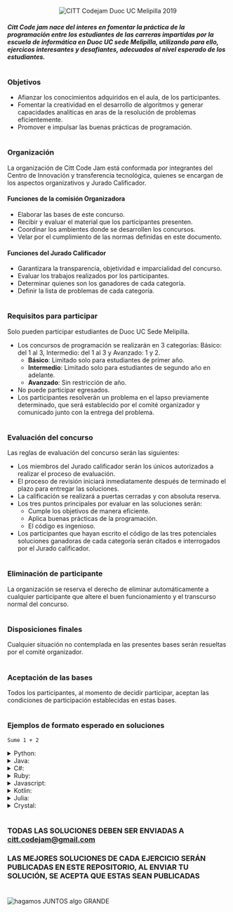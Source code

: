 <p align="center">
  <img src="http://i65.tinypic.com/2z57u5h.jpg" alt="CITT Codejam Duoc UC Melipilla 2019">
</p>

#### *Citt Code jam nace del interes en fomentar la práctica de la programación entre los estudiantes de las carreras impartidas por la escuela de informática en **Duoc UC sede Melipilla**, utilizando para ello, ejercicos interesantes y desafiantes, adecuados al nivel esperado de los estudiantes.*

#
### Objetivos

<p align="justify">

* Afianzar los conocimientos adquiridos en el aula, de los participantes.
* Fomentar la creatividad en el desarrollo de algoritmos y generar capacidades analíticas en aras de la resolución de problemas eficientemente.
* Promover e impulsar las buenas prácticas de programación.

</p>

#
### Organización

<p align="justify">

La organización de Citt Code Jam está conformada por integrantes del Centro de Innovación y transferencia tecnológica, quienes se encargan de los aspectos organizativos y Jurado Calificador.
#### Funciones de la comisión Organizadora
* Elaborar las bases de este concurso.
* Recibir y evaluar el material que los participantes presenten.
* Coordinar los ambientes donde se desarrollen los concursos.
* Velar por el cumplimiento de las normas definidas en este documento.
#### Funciones del Jurado Calificador
* Garantizara la transparencia, objetividad e imparcialidad del concurso.
* Evaluar los trabajos realizados por los participantes.
* Determinar quienes son los ganadores de cada categoría.
* Definir la lista de problemas de cada categoría.

</p>

#
### Requisitos para participar

<p align="justify">

Solo pueden participar estudiantes de Duoc UC Sede Melipilla.
* Los concursos de programación se realizarán en 3 categorías: Básico: del 1 al 3, Intermedio: del 1 al 3 y Avanzado: 1 y 2.
  * **Básico**: Limitado solo para estudiantes de primer año.
  * **Intermedio**: Limitado solo para estudiantes de segundo año en adelante.
  * **Avanzado**: Sin restricción de año.
* No puede participar egresados.
* Los participantes resolverán un problema en el lapso previamente determinado, que será establecido por el comité organizador y comunicado junto con la entrega del problema.

</p>

#
### Evaluación del concurso

<p align="justify">

Las reglas de evaluación del concurso serán las siguientes:
* Los miembros del Jurado calificador serán los únicos autorizados a realizar el proceso de evaluación.
* El proceso de revisión iniciará inmediatamente después de terminado el plazo para entregar las soluciones.
* La calificación se realizará a puertas cerradas y con absoluta reserva.
* Los tres puntos principales por evaluar en las soluciones serán:
  * Cumple los objetivos de manera eficiente.
  * Aplica buenas prácticas de la programación.
  * El código es ingenioso.
* Los participantes que hayan escrito el código de las tres potenciales soluciones ganadoras de cada categoría serán citados e interrogados por el Jurado calificador.

</p>

#
### Eliminación de participante

<p align="justify">

La organización se reserva el derecho de eliminar automáticamente a cualquier participante que altere el buen funcionamiento y el transcurso normal del concurso.

</p>

#
### Disposiciones finales

<p align="justify">

Cualquier situación no contemplada en las presentes bases serán resueltas por el comité organizador.

</p>

#
### Aceptación de las bases

<p align="justify">

Todos los participantes, al momento de decidir participar, aceptan las condiciones de participación establecidas en estas bases.

</p>

#
### Ejemplos de formato esperado en soluciones
`Sume 1 + 2`

<details><summary>Python:</summary>
<p>

```python
# Nombre: Juan José Pérez González 
# Carrera: Ingeniería en informática
# Semestre: 5°
# Número de teléfono: +56987654321
# correo duoc: co.rreo@alumnos.duoc.cl
# correo per: correopersonal@gmail.com

def MiSolucion():
    a = 1
    b = 2
    c = a + b
    return c

```
</p>
</details>

<details><summary>Java:</summary>
<p>

```java
/* Nombre: Juan José Pérez González
 * Carrera: Ingeniería en informática
 * Semestre: 5°
 * Número de teléfono: +56987654321
 * correo duoc: co.rreo@alumnos.duoc.cl
 * correo per: correopersonal@gmail.com
 */

public class MiSolucion{
    
    public int miSolucion(){
        int a = 1;
        int b = 2;
        int c = a + b;
        return c;
    }
}
```
</p>
</details>

<details><summary>C#:</summary>
<p>

```c#
/* Nombre: Juan José Pérez González
 Carrera: Ingeniería en informática
 Semestre: 5°
 Número de teléfono: +56987654321
 correo duoc: co.rreo@alumnos.duoc.cl
 correo per: correopersonal@gmail.com
 */
public class MiSolucion
{
  public static int MiSolucion()
  {
    int a = 1;
    int b = 2;
    int c = a + b;
    return c;
  }
}
```
</p>
</details>

<details><summary>Ruby:</summary>
<p>

```ruby
=begin
 Nombre: Juan José Pérez González
 Carrera: Ingeniería en informática
 Semestre: 5°
 Número de teléfono: +56987654321
 correo duoc: co.rreo@alumnos.duoc.cl
 correo per: correopersonal@gmail.com
=end
def MiSolucion()
  a = 1
  b = 2
  c = a + b
  c
end
```
</p>
</details>

<details><summary>Javascript:</summary>
<p>

```javascript
/* Nombre: Juan José Pérez González
 Carrera: Ingeniería en informática
 Semestre: 5°
 Número de teléfono: +56987654321
 correo duoc: co.rreo@alumnos.duoc.cl
 correo per: correopersonal@gmail.com
 */
function MiSolucion() {
  var a = 1;
  let b = 2;
  const c = a + b;
  return c;
}
```
</p>
</details>

<details><summary>Kotlin:</summary>
<p>

```kotlin
/* Nombre: Juan José Pérez González
 Carrera: Ingeniería en informática
 Semestre: 5°
 Número de teléfono: +56987654321
 correo duoc: co.rreo@alumnos.duoc.cl
 correo per: correopersonal@gmail.com
 */
fun MiSolucion(): Int {
  var a = 1
  var b = 2
  var c = a + b
  return c
}
```
</p>
</details>

<details><summary>Julia:</summary>
<p>

```Julia
#= Nombre: Juan José Pérez González
 Carrera: Ingeniería en informática
 Semestre: 5°
 Número de teléfono: +56987654321
 correo duoc: co.rreo@alumnos.duoc.cl
 correo per: correopersonal@gmail.com
=#
module MiSolucion
  export misolucion
  
  function misolucion()
    a = 1
    b = 2
    c = a + b
    return c
  end
end
```
</p>
</details>

<details><summary>Crystal:</summary>
<p>

```crystal
# Nombre: Juan José Pérez González
# Carrera: Ingeniería en informática
# Semestre: 5°
# Número de teléfono: +56987654321
# correo duoc: co.rreo@alumnos.duoc.cl
# correo per: correopersonal@gmail.com

def mi_solucion()
  a = 1
  b = 2
  c = a + b
end
```
</p>
</details>

<p align="justify">

#
### TODAS LAS SOLUCIONES DEBEN SER ENVIADAS A citt.codejam@gmail.com
### LAS MEJORES SOLUCIONES DE CADA EJERCICIO SERÁN PUBLICADAS EN ESTE REPOSITORIO, AL ENVIAR TU SOLUCIÓN, SE ACEPTA QUE ESTAS SEAN PUBLICADAS

</p>

#
![hagamos JUNTOS algo GRANDE](http://i68.tinypic.com/2e3og9x.jpg)